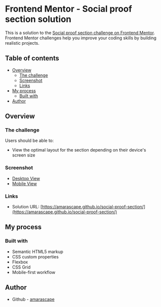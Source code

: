 # Frontend Mentor - Social proof section solution

This is a solution to the [Social proof section challenge on Frontend Mentor](https://www.frontendmentor.io/challenges/social-proof-section-6e0qTv_bA). Frontend Mentor challenges help you improve your coding skills by building realistic projects.

## Table of contents

- [Overview](#overview)
  - [The challenge](#the-challenge)
  - [Screenshot](#screenshot)
  - [Links](#links)
- [My process](#my-process)
  - [Built with](#built-with)
- [Author](#author)

## Overview

### The challenge

Users should be able to:

- View the optimal layout for the section depending on their device's screen size

### Screenshot

- [Desktop View](./screenshot.jpg)
- [Mobile View](./screenshot.jpg)

### Links

- Solution URL: [https://amarascape.github.io/social-proof-section/](https://amarascape.github.io/social-proof-section/)

## My process

### Built with

- Semantic HTML5 markup
- CSS custom properties
- Flexbox
- CSS Grid
- Mobile-first workflow

## Author

- Github - [amarascape](https://github.com/amarascape)
